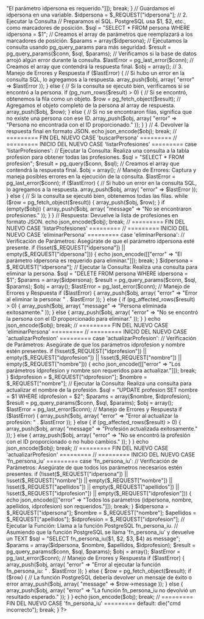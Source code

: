 <?php
include 'conexion.php';

$cmd = $_REQUEST["cmd"]; //$_POST O $_GET
switch ($cmd){
    // https://dev.facturacion.cl/jrodas202312/semana1/command?cmd=operacionBasica&num1=10&num2=20&operador=-
    //OPERADOR "+" por %2B (codificación)
    // Verifica si la solicitud tiene el comando 'operacionBasica y se tiene la función creada en su base de dato'
    case 'operacionBasica':

        // ... tu código existente para operacionBasica ...
        break;

    case "vistauno":

        // ... tu código existente para vistauno ...
        break;

    // ========= INICIO DEL NUEVO CASE 'buscarPersona' =========
    case 'buscarPersona':
        // 1. Verificación de Parámetros
        // Nos aseguramos de que el parámetro 'idpersona' exista en la solicitud.
        if (!isset($_REQUEST["idpersona"]) || empty($_REQUEST["idpersona"])) {
            // Si no existe, devolvemos un JSON con un mensaje de error y terminamos.
            // Se usa un array dentro de otro para mantener el formato [ {"error": "..."} ]
            echo json_encode([["error" => "El parámetro idpersona es requerido."]]);
            break;
        }

        // Guardamos el idpersona en una variable.
        $idpersona = $_REQUEST["idpersona"];

        // 2. Ejecutar la Consulta
        // Preparamos el SQL. PostgreSQL usa $1, $2, etc., como marcadores de posición.
        $sql = "SELECT * FROM persona WHERE idpersona = $1";

        // Creamos el array de parámetros que reemplazará a los marcadores de posición.
        $params = array($idpersona);

        // Ejecutamos la consulta usando pg_query_params para más seguridad.
        $result = pg_query_params($conn, $sql, $params);

        // Verificamos si la base de datos arrojó algún error durante la consulta.
        $lastError = pg_last_error($conn);

        // Creamos el array que contendrá la respuesta final.
        $obj = array();

        // 3. Manejo de Errores y Respuesta
        if ($lastError) {
            // Si hubo un error en la consulta SQL, lo agregamos a la respuesta.
            array_push($obj, array(
                "error" => $lastError
            ));
        } else {
            // Si la consulta se ejecutó bien, verificamos si se encontró a la persona.
            if (pg_num_rows($result) > 0) {
                // Si se encontró, obtenemos la fila como un objeto.
                $row = pg_fetch_object($result);
                // Agregamos el objeto completo de la persona al array de respuesta.
                array_push($obj, $row);
            } else {
                // Si no se encontraron filas, significa que no existe una persona con ese ID.
                array_push($obj, array(
                    "error" => "Persona no encontrada con el ID proporcionado."
                ));
            }
        }

        // 4. Devolver la respuesta final en formato JSON.
        echo json_encode($obj);
        break;
    // ========= FIN DEL NUEVO CASE 'buscarPersona' =========

    // ========= INICIO DEL NUEVO CASE 'listarProfesiones' =========
    case 'listarProfesiones':
        // Ejecutar la Consulta: Realiza una consulta a la tabla profesion para obtener todas las profesiones.
        $sql = "SELECT * FROM profesion";
        $result = pg_query($conn, $sql);

        // Creamos el array que contendrá la respuesta final.
        $obj = array();

        // Manejo de Errores: Captura y maneja posibles errores en la ejecución de la consulta.
        $lastError = pg_last_error($conn);

        if ($lastError) {
            // Si hubo un error en la consulta SQL, lo agregamos a la respuesta.
            array_push($obj, array(
                "error" => $lastError
            ));
        } else {
            // Si la consulta se ejecutó bien, obtenemos todas las filas.
            while ($row = pg_fetch_object($result)) {
                array_push($obj, $row);
            }
            if (empty($obj)) {
                array_push($obj, array(
                    "message" => "No se encontraron profesiones."
                ));
            }
        }

        // Respuesta: Devuelve la lista de profesiones en formato JSON.
        echo json_encode($obj);
        break;
    // ========= FIN DEL NUEVO CASE 'listarProfesiones' =========

    // ========= INICIO DEL NUEVO CASE 'eliminarPersona' =========
    case 'eliminarPersona':
        // Verificación de Parámetros: Asegúrate de que el parámetro idpersona esté presente.
        if (!isset($_REQUEST["idpersona"]) || empty($_REQUEST["idpersona"])) {
            echo json_encode([["error" => "El parámetro idpersona es requerido para eliminar."]]);
            break;
        }

        $idpersona = $_REQUEST["idpersona"];

        // Ejecutar la Consulta: Realiza una consulta para eliminar la persona.
        $sql = "DELETE FROM persona WHERE idpersona = $1";
        $params = array($idpersona);
        $result = pg_query_params($conn, $sql, $params);

        $obj = array();
        $lastError = pg_last_error($conn);

        // Manejo de Errores y Respuesta
        if ($lastError) {
            array_push($obj, array(
                "error" => "Error al eliminar la persona: " . $lastError
            ));
        } else {
            if (pg_affected_rows($result) > 0) {
                array_push($obj, array(
                    "message" => "Persona eliminada exitosamente."
                ));
            } else {
                array_push($obj, array(
                    "error" => "No se encontró la persona con el ID proporcionado para eliminar."
                ));
            }
        }

        echo json_encode($obj);
        break;
    // ========= FIN DEL NUEVO CASE 'eliminarPersona' =========

    // ========= INICIO DEL NUEVO CASE 'actualizarProfesion' =========
    case 'actualizarProfesion':
        // Verificación de Parámetros: Asegúrate de que los parámetros idprofesion y nombre estén presentes.
        if (!isset($_REQUEST["idprofesion"]) || empty($_REQUEST["idprofesion"]) || !isset($_REQUEST["nombre"]) || empty($_REQUEST["nombre"])) {
            echo json_encode([["error" => "Los parámetros idprofesion y nombre son requeridos para actualizar."]]);
            break;
        }

        $idprofesion = $_REQUEST["idprofesion"];
        $nombre = $_REQUEST["nombre"];

        // Ejecutar la Consulta: Realiza una consulta para actualizar el nombre de la profesión.
        $sql = "UPDATE profesion SET nombre = $1 WHERE idprofesion = $2";
        $params = array($nombre, $idprofesion);
        $result = pg_query_params($conn, $sql, $params);

        $obj = array();
        $lastError = pg_last_error($conn);

        // Manejo de Errores y Respuesta
        if ($lastError) {
            array_push($obj, array(
                "error" => "Error al actualizar la profesión: " . $lastError
            ));
        } else {
            if (pg_affected_rows($result) > 0) {
                array_push($obj, array(
                    "message" => "Profesión actualizada exitosamente."
                ));
            } else {
                array_push($obj, array(
                    "error" => "No se encontró la profesión con el ID proporcionado o no hubo cambios."
                ));
            }
        }

        echo json_encode($obj);
        break;
    // ========= FIN DEL NUEVO CASE 'actualizarProfesion' =========

    // ========= INICIO DEL NUEVO CASE 'fn_persona_iu' =========
    case 'fn_persona_iu':
        // Verificación de Parámetros: Asegúrate de que todos los parámetros necesarios estén presentes.
        if (!isset($_REQUEST["idpersona"]) || !isset($_REQUEST["nombre"]) || empty($_REQUEST["nombre"]) || !isset($_REQUEST["apellidos"]) || empty($_REQUEST["apellidos"]) || !isset($_REQUEST["idprofesion"]) || empty($_REQUEST["idprofesion"])) {
            echo json_encode([["error" => "Todos los parámetros (idpersona, nombre, apellidos, idprofesion) son requeridos."]]);
            break;
        }

        $idpersona = $_REQUEST["idpersona"];
        $nombre = $_REQUEST["nombre"];
        $apellidos = $_REQUEST["apellidos"];
        $idprofesion = $_REQUEST["idprofesion"];

        // Ejecutar la Función: Llama a la función PostgreSQL fn_persona_iu.
        // Asumiendo que la función PostgreSQL se llama 'fn_persona_iu' y devuelve un TEXT
        $sql = "SELECT fn_persona_iu($1, $2, $3, $4) as message";
        $params = array($idpersona, $nombre, $apellidos, $idprofesion);
        $result = pg_query_params($conn, $sql, $params);

        $obj = array();
        $lastError = pg_last_error($conn);

        // Manejo de Errores y Respuesta
        if ($lastError) {
            array_push($obj, array(
                "error" => "Error al ejecutar la función fn_persona_iu: " . $lastError
            ));
        } else {
            $row = pg_fetch_object($result);
            if ($row) {
                // La función PostgreSQL debería devolver un mensaje de éxito o error
                array_push($obj, array(
                    "message" => $row->message
                ));
            } else {
                array_push($obj, array(
                    "error" => "La función fn_persona_iu no devolvió un resultado esperado."
                ));
            }
        }

        echo json_encode($obj);
        break;
    // ========= FIN DEL NUEVO CASE 'fn_persona_iu' =========

    default:
        die("cmd incorrecto");
        break;
}
?>
